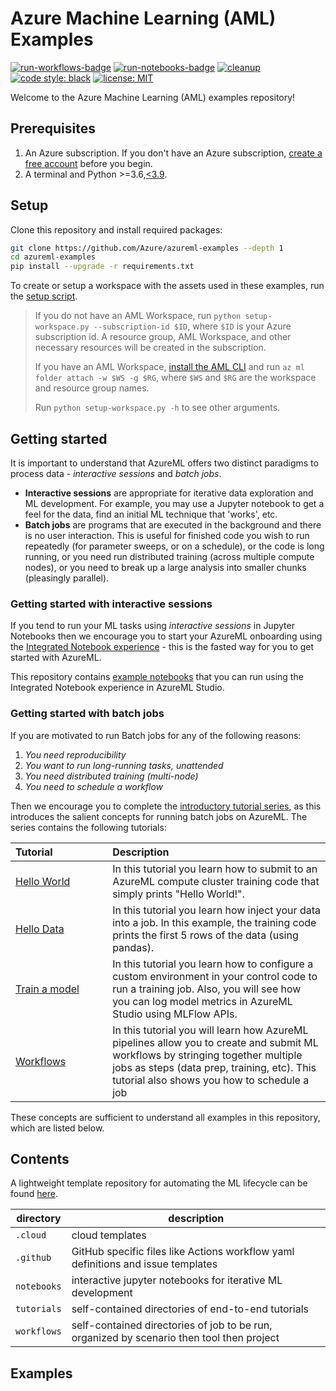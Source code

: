# Azure Machine Learning (AML) Examples

[![run-workflows-badge](https://github.com/Azure/azureml-examples/workflows/run-workflows/badge.svg)](https://github.com/Azure/azureml-examples/actions?query=workflow%3Arun-workflows)
[![run-notebooks-badge](https://github.com/Azure/azureml-examples/workflows/run-notebooks/badge.svg)](https://github.com/Azure/azureml-examples/actions?query=workflow%3Arun-notebooks)
[![cleanup](https://github.com/Azure/azureml-examples/workflows/cleanup/badge.svg)](https://github.com/Azure/azureml-examples/actions?query=workflow%3Acleanup)
[![code style: black](https://img.shields.io/badge/code%20style-black-000000.svg)](https://github.com/psf/black)
[![license: MIT](https://img.shields.io/badge/License-MIT-purple.svg)](LICENSE)

Welcome to the Azure Machine Learning (AML) examples repository!

## Prerequisites

1. An Azure subscription. If you don't have an Azure subscription, [create a free account](https://aka.ms/AMLFree) before you begin.
2. A terminal and Python >=3.6,[\<3.9](https://pypi.org/project/azureml-core).

## Setup

Clone this repository and install required packages:

```sh
git clone https://github.com/Azure/azureml-examples --depth 1
cd azureml-examples
pip install --upgrade -r requirements.txt
```

To create or setup a workspace with the assets used in these examples, run the [setup script](setup-workspace.py).

> If you do not have an AML Workspace, run `python setup-workspace.py --subscription-id $ID`, where `$ID` is your Azure subscription id. A resource group, AML Workspace, and other necessary resources will be created in the subscription.
>
> If you have an AML Workspace, [install the AML CLI](https://docs.microsoft.com/azure/machine-learning/reference-azure-machine-learning-cli) and run `az ml folder attach -w $WS -g $RG`, where `$WS` and `$RG` are the workspace and resource group names.
>
> Run `python setup-workspace.py -h` to see other arguments.

## Getting started

It is important to understand that AzureML offers two distinct paradigms to process data - *interactive sessions* and *batch jobs*.

* __Interactive sessions__ are appropriate for iterative data exploration and ML development. For example, you may use a Jupyter notebook to get a feel for the data, find an initial ML technique that 'works', etc.
* __Batch jobs__ are programs that are executed in the background and there is no user interaction. This is useful for finished code you wish to run repeatedly (for parameter sweeps, or on a schedule), or the code is long running, or you need run distributed training (across multiple compute nodes), or you need to break up a large analysis into smaller chunks (pleasingly parallel).

### Getting started with interactive sessions
If you tend to run your ML tasks using *interactive sessions* in Jupyter Notebooks then we encourage you to start your AzureML onboarding using the [Integrated Notebook experience](https://docs.microsoft.com/azure/machine-learning/how-to-run-jupyter-notebooks) - this is the fasted way for you to get started with AzureML.

This repository contains [example notebooks](./notebooks) that you can run using the Integrated Notebook experience in AzureML Studio. 

### Getting started with batch jobs
If you are motivated to run Batch jobs for any of the following reasons:

1. *You need reproducibility*
1. *You want to run long-running tasks, unattended*
1. *You need distributed training (multi-node)*
1. *You need to schedule a workflow*

Then we encourage you to complete the [introductory tutorial series](tutorials/an-introduction/README.md), as this introduces the salient concepts for running batch jobs on AzureML. The series contains the following tutorials:

| Tutorial<img width=400/> | Description<img width=500/> | 
| :------------ | :---------- |
|  [Hello World](./tutorials/an-introduction/hello-world/README.md) | In this tutorial you learn how to submit to an AzureML compute cluster training code that simply prints "Hello World!".   | 
| [Hello Data](./tutorials/an-introduction/hello-data/README.md)  | In this tutorial you learn how inject your data into a job. In this example, the training code prints the first 5 rows of the data (using pandas). |
| [Train a model](./tutorials/an-introduction/train-model/README.md) | In this tutorial you learn how to configure a custom environment in your control code to run a training job. Also, you will see how you can log model metrics in AzureML Studio using MLFlow APIs.|
| [Workflows](./tutorials/an-introduction/workflow/README.md) | In this tutorial you will learn how AzureML pipelines allow you to create and submit ML workflows by stringing together multiple jobs as steps (data prep, training, etc). This tutorial also shows you how to schedule a job|
These concepts are sufficient to understand all examples in this repository, which are listed below.

## Contents

A lightweight template repository for automating the ML lifecycle can be found [here](https://github.com/Azure/azureml-template).

|directory|description|
|-|-|
|`.cloud`|cloud templates|
|`.github`|GitHub specific files like Actions workflow yaml definitions and issue templates|
|`notebooks`|interactive jupyter notebooks for iterative ML development|
|`tutorials`|self-contained directories of end-to-end tutorials|
|`workflows`|self-contained directories of job to be run, organized by scenario then tool then project|

## Examples
